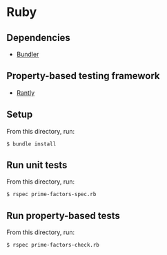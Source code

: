 # Ruby

## Dependencies
- [Bundler](http://bundler.io/)

## Property-based testing framework
- [Rantly](https://github.com/hayeah/rantly)

## Setup
From this directory, run:

```
$ bundle install
```

## Run unit tests

From this directory, run:

```
$ rspec prime-factors-spec.rb
```

## Run property-based tests

From this directory, run:

```
$ rspec prime-factors-check.rb
```
